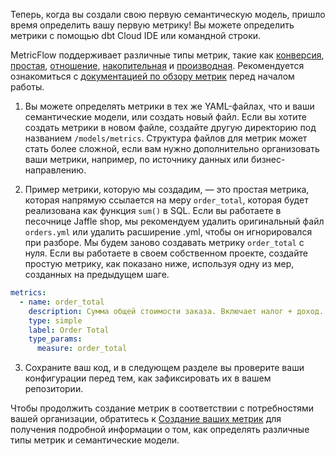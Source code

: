Теперь, когда вы создали свою первую семантическую модель, пришло время определить вашу первую метрику! Вы можете определить метрики с помощью dbt Cloud IDE или командной строки.

MetricFlow поддерживает различные типы метрик, такие как [конверсия](/docs/build/conversion), [простая](/docs/build/simple), [отношение](/docs/build/ratio), [накопительная](/docs/build/cumulative) и [производная](/docs/build/derived). Рекомендуется ознакомиться с [документацией по обзору метрик](/docs/build/metrics-overview) перед началом работы.

1. Вы можете определять метрики в тех же YAML-файлах, что и ваши семантические модели, или создать новый файл. Если вы хотите создать метрики в новом файле, создайте другую директорию под названием `/models/metrics`. Структура файлов для метрик может стать более сложной, если вам нужно дополнительно организовать ваши метрики, например, по источнику данных или бизнес-направлению.

2. Пример метрики, которую мы создадим, — это простая метрика, которая напрямую ссылается на меру `order_total`, которая будет реализована как функция `sum()` в SQL. Если вы работаете в песочнице Jaffle shop, мы рекомендуем удалить оригинальный файл `orders.yml` или удалить расширение .yml, чтобы он игнорировался при разборе. Мы будем заново создавать метрику `order_total` с нуля. Если вы работаете в своем собственном проекте, создайте простую метрику, как показано ниже, используя одну из мер, созданных на предыдущем шаге.

```yaml
metrics:
  - name: order_total
    description: Сумма общей стоимости заказа. Включает налог + доход.
    type: simple
    label: Order Total
    type_params:
      measure: order_total
```

3. Сохраните ваш код, и в следующем разделе вы проверите ваши конфигурации перед тем, как зафиксировать их в вашем репозитории.

Чтобы продолжить создание метрик в соответствии с потребностями вашей организации, обратитесь к [Создание ваших метрик](/docs/build/build-metrics-intro) для получения подробной информации о том, как определять различные типы метрик и семантические модели.